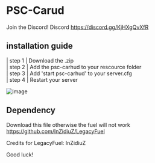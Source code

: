 # PSC-Carud
 
 Join the Discord! Discord https://discord.gg/KjHXgQvXfR   

## installation guide  

 | step 1 | Download the .zip       
 | step 2 | Add the psc-carhud to your rescource folder                 
 | step 3 | Add 'start psc-carhud' to your server.cfg             
 | step 4 | Restart your server      
 
 ![image](https://user-images.githubusercontent.com/100781441/172042902-74c7a35a-0d0c-4d39-a286-6324ee2ee257.png)      
 
 ## Dependency

 Download this file otherwise the fuel will not work       
 https://github.com/InZidiuZ/LegacyFuel
 
 Credits for LegacyFuel: InZidiuZ
         
 Good luck!

